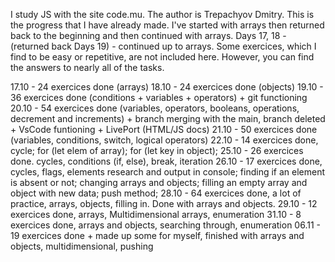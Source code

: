 I study JS with the site code.mu. The author is Trepachyov Dmitry. 
This is the progress that I have already made. 
I've started with arrays then returned back to the beginning and then continued with arrays. Days 17, 18 - (returned back Days 19) - continued up to arrays. Some exercices, which I find to be easy or repetitive, are not included here. However, you can find the answers to nearly all of the tasks. 

17.10 - 24 exercices done (arrays)
18.10 - 24 exercices done (objects)
19.10 - 36 exercices done (conditions + variables + operators) + git functioning 
20.10 - 54 exercices done (variables, operators, booleans, operations, decrement and increments) + branch merging with the main, branch deleted + VsCode funtioning + LivePort (HTML/JS docs)
21.10 - 50 exercices done (variables, conditions, switch, logical operators)
22.10 - 14 exercices done, cycle; for (let elem of array); for (let key in object);
25.10 - 26 exercices done. cycles, conditions (if, else), break, iteration
26.10 - 17 exercices done, cycles, flags, elements research and output in console; finding if an element is absent or not; changing arrays and objects; filling an empty array and object with new data; push method;
28.10 - 64 exercices done, a lot of practice, arrays, objects, filling in. Done with arrays and objects.
29.10 - 12 exercices done, arrays, Multidimensional arrays, enumeration
31.10 - 8 exercices done, arrays and objects, searching through, enumeration
06.11 - 19 exercices done + made up some for myself, finished with arrays and objects, multidimensional, pushing